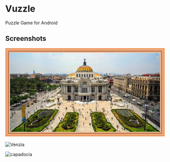 # Vuzzle
Puzzle Game for Android


## Screenshots

![MuseoBellasArtesMéxico](https://github.com/Jmlucero1984/Vuzzle/blob/main/ScreenShot_1.jpeg)
 
 
![Venzia](ttps://github.com/Jmlucero1984/Vuzzle/blob/main/ScreenShot_2.jpeg)

 ![capadocia](ttps://github.com/Jmlucero1984/Vuzzle/blob/main/ScreenShot_3.jpeg)
